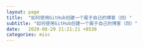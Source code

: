 ```yaml
---
layout: page
title:  "如何使用GitHub创建一个属于自己的博客（四）"
subtitle: "如何使用GitHub创建一个属于自己的博客（四）"
date:   2020-08-29 21:21:21 +0530
categories: misc
---
```


#